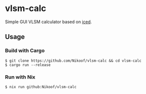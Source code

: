 # vlsm-calc
Simple GUI VLSM calculator based on [iced](https://github.com/iced-rs/iced).

## Usage
### Build with Cargo
```shell
$ git clone https://github.com/Nikoof/vlsm-calc && cd vlsm-calc
$ cargo run --release
```
### Run with Nix
```shell
$ nix run github:Nikoof/vlsm-calc
```

